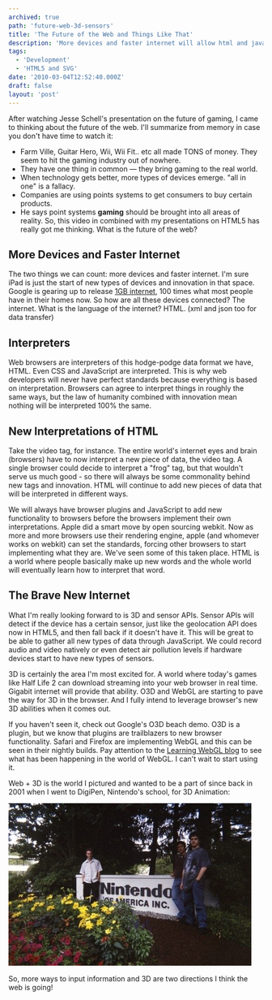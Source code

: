 ```yaml
---
archived: true
path: 'future-web-3d-sensors'
title: 'The Future of the Web and Things Like That'
description: 'More devices and faster internet will allow html and javascript to gain access to sensors and show 3D in web browsers.'
tags:
  - 'Development'
  - 'HTML5 and SVG'
date: '2010-03-04T12:52:40.000Z'
draft: false
layout: 'post'
---
```


After watching Jesse Schell's presentation on the future of gaming, I came to thinking about the future of the web. I'll summarize from memory in case you don't have time to watch it:

- Farm Ville, Guitar Hero, Wii, Wii Fit.. etc all made TONS of money. They seem to hit the gaming industry out of nowhere.
- They have one thing in common &mdash; they bring gaming to the real world.
- When technology gets better, more types of devices emerge. "all in one" is a fallacy.
- Companies are using points systems to get consumers to buy certain products.
- He says point systems **gaming** should be brought into all areas of reality. So, this video in combined with my presentations on HTML5 has really got me thinking. What is the future of the web?

## More Devices and Faster Internet

The two things we can count: more devices and faster internet. I'm sure iPad is just the start of new types of devices and innovation in that space. Google is gearing up to release [1GB internet](http://www.google.com/appserve/fiberrfi), 100 times what most people have in their homes now. So how are all these devices connected? The internet. What is the language of the internet? HTML. (xml and json too for data transfer)

## Interpreters

Web browsers are interpreters of this hodge-podge data format we have, HTML. Even CSS and JavaScript are interpreted. This is why web developers will never have perfect standards because everything is based on interpretation. Browsers can agree to interpret things in roughly the same ways, but the law of humanity combined with innovation mean nothing will be interpreted 100% the same.

## New Interpretations of HTML

Take the video tag, for instance. The entire world's internet eyes and brain (browsers) have to now interpret a new piece of data, the video tag. A single browser could decide to interpret a "frog" tag, but that wouldn't serve us much good - so there will always be some commonality behind new tags and innovation. HTML will continue to add new pieces of data that will be interpreted in different ways.

We will always have browser plugins and JavaScript to add new functionality to browsers before the browsers implement their own interpretations. Apple did a smart move by open sourcing webkit. Now as more and more browsers use their rendering engine, apple (and whomever works on webkit) can set the standards, forcing other browsers to start implementing what they are. We've seen some of this taken place. HTML is a world where people basically make up new words and the whole world will eventually learn how to interpret that word.

## The Brave New Internet

What I'm really looking forward to is 3D and sensor APIs. Sensor APIs will detect if the device has a certain sensor, just like the geolocation API does now in HTML5, and then fall back if it doesn't have it. This will be great to be able to gather all new types of data through JavaScript. We could record audio and video natively or even detect air pollution levels if hardware devices start to have new types of sensors.

3D is certainly the area I'm most excited for. A world where today's games like Half Life 2 can download streaming into your web browser in real time. Gigabit internet will provide that ability. O3D and WebGL are starting to pave the way for 3D in the browser. And I fully intend to leverage browser's new 3D abilities when it comes out.

If you haven't seen it, check out Google's O3D beach demo. O3D is a plugin, but we know that plugins are trailblazers to new browser functionality. Safari and Firefox are implementing WebGL and this can be seen in their nightly builds. Pay attention to the [Learning WebGL blog](http://learningwebgl.com/blog/) to see what has been happening in the world of WebGL. I can't wait to start using it.

Web + 3D is the world I pictured and wanted to be a part of since back in 2001 when I went to DigiPen, Nintendo's school, for 3D Animation:

![](./marc-at-nintendo.jpg)

So, more ways to input information and 3D are two directions I think the web is going!
